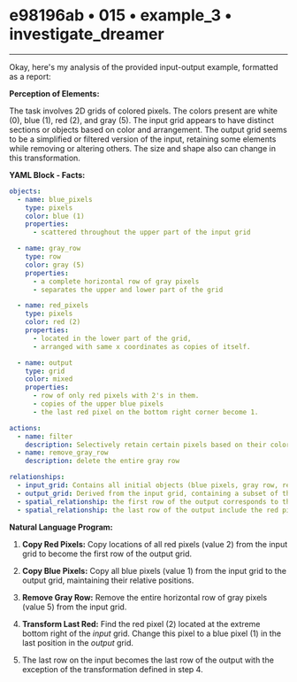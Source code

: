 # e98196ab • 015 • example_3 • investigate_dreamer

---
Okay, here's my analysis of the provided input-output example, formatted as a report:

**Perception of Elements:**

The task involves 2D grids of colored pixels. The colors present are white (0), blue (1), red (2), and gray (5). The input grid appears to have distinct sections or objects based on color and arrangement. The output grid seems to be a simplified or filtered version of the input, retaining some elements while removing or altering others. The size and shape also can change in this transformation.

**YAML Block - Facts:**



```yaml
objects:
  - name: blue_pixels
    type: pixels
    color: blue (1)
    properties:
      - scattered throughout the upper part of the input grid

  - name: gray_row
    type: row
    color: gray (5)
    properties:
      - a complete horizontal row of gray pixels
      - separates the upper and lower part of the grid

  - name: red_pixels
    type: pixels
    color: red (2)
    properties:
      - located in the lower part of the grid,
      - arranged with same x coordinates as copies of itself.

  - name: output
    type: grid
    color: mixed
    properties:
      - row of only red pixels with 2's in them.
      - copies of the upper blue pixels
      - the last red pixel on the bottom right corner become 1.

actions:
  - name: filter
    description: Selectively retain certain pixels based on their color and position.
  - name: remove_gray_row
    description: delete the entire gray row

relationships:
  - input_grid: Contains all initial objects (blue pixels, gray row, red pixels).
  - output_grid: Derived from the input grid, containing a subset of the original pixels and a transformed row.
  - spatial_relationship: the first row of the output corresponds to the red pixels y coordinates
  - spatial_relationship: the last row of the output include the red pixels in the y coordinates from the input grid.

```



**Natural Language Program:**

1.  **Copy Red Pixels:** Copy locations of all red pixels (value 2) from the input grid to become the first row of the output grid.

2.  **Copy Blue Pixels:** Copy all blue pixels (value 1) from the input grid to the output grid, maintaining their relative positions.

3.  **Remove Gray Row:** Remove the entire horizontal row of gray pixels (value 5) from the input grid.

4.  **Transform Last Red:** Find the red pixel (2) located at the extreme bottom right of the *input* grid. Change this pixel to a blue pixel (1) in the last position in the *output* grid.

5. The last row on the input becomes the last row of the output with the exception of the transformation defined in step 4.

